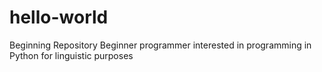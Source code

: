 # hello-world
Beginning Repository
Beginner programmer interested in programming in Python for linguistic purposes
